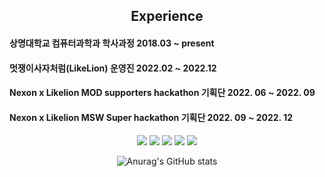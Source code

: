 
  
  <div>
    <div align = "center">
    <h2> Experience </h2>
  </div>
    <h4>상명대학교 컴퓨터과학과 학사과정 2018.03 ~ present<h4>
    <h4>멋쟁이사자처럼(LikeLion) 운영진 2022.02 ~ 2022.12<h4>
    <h4>Nexon x Likelion MOD supporters hackathon 기획단 2022. 06 ~ 2022. 09<h4>
    <h4>Nexon x Likelion MSW Super hackathon 기획단 2022. 09 ~ 2022. 12<h4>
  </div>
<div align = "center" >  
<p>
  <img src="https://img.shields.io/badge/Python-3776AB?Style=flat-squares&logo=Python&logoColor=white">  
  <img src="https://img.shields.io/badge/c-A8B9CC?Style=flat-squares&logo=c&logoColor=white">  
  <img src="https://img.shields.io/badge/Java-007396?Style=flat-squares&logo=Java&logoColor=white">  
  <img src="https://img.shields.io/badge/JavaScript-F7DF1E?Style=flat-squares&logo=JavaScript&logoColor=white">  
  <img src="https://img.shields.io/badge/MySQL-4479A1?Style=flat-squares&logo=MySQL&logoColor=white">  
</p>


  
 ![Anurag's GitHub stats](https://github-readme-stats.vercel.app/api?username=SonSBiN&show_icons=true&theme=radical)
</div>


